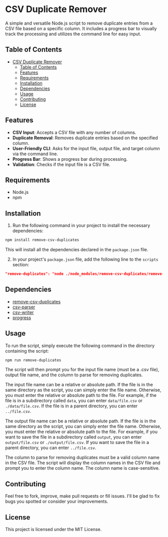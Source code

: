 # CSV Duplicate Remover

A simple and versatile Node.js script to remove duplicate entries from a CSV file based on a specific column. It includes a progress bar to visually track the processing and utilizes the command line for easy input.

## Table of Contents

- [CSV Duplicate Remover](#csv-duplicate-remover)
	- [Table of Contents](#table-of-contents)
	- [Features](#features)
	- [Requirements](#requirements)
	- [Installation](#installation)
	- [Dependencies](#dependencies)
	- [Usage](#usage)
	- [Contributing](#contributing)
	- [License](#license)

## Features

- **CSV Input**: Accepts a CSV file with any number of columns.
- **Duplicate Removal**: Removes duplicate entries based on the specified column.
- **User-Friendly CLI**: Asks for the input file, output file, and target column via the command line.
- **Progress Bar**: Shows a progress bar during processing.
- **Validation**: Checks if the input file is a CSV file.

## Requirements

- Node.js
- npm

## Installation

1. Run the following command in your project to install the necessary dependencies:

```bash
npm install remove-csv-duplicates
```

This will install all the dependencies declared in the `package.json` file.

2. In your project's `package.json` file, add the following line to the `scripts` section:

```json
"remove-duplicates": "node ./node_modules/remove-csv-duplicates/remove-csv-duplicates.js"
```

## Dependencies

- [remove-csv-duplicates](https://www.npmjs.com/package/remove-csv-duplicates)
- [csv-parser](https://www.npmjs.com/package/csv-parser)
- [csv-writer](https://www.npmjs.com/package/csv-writer)
- [progress](https://www.npmjs.com/package/progress)

## Usage

To run the script, simply execute the following command in the directory containing the script:

```bash
npm run remove-duplicates   
```

The script will then prompt you for the input file name (must be a .csv file), output file name, and the column to parse for removing duplicates.

The input file name can be a relative or absolute path. If the file is in the same directory as the script, you can simply enter the file name. Otherwise, you must enter the relative or absolute path to the file. For example, if the file is in a subdirectory called `data`, you can enter `data/file.csv` or `./data/file.csv`. If the file is in a parent directory, you can enter `../file.csv`.

The output file name can be a relative or absolute path. If the file is in the same directory as the script, you can simply enter the file name. Otherwise, you must enter the relative or absolute path to the file. For example, if you want to save the file in a subdirectory called `output`, you can enter `output/file.csv` or `./output/file.csv`. If you want to save the file in a parent directory, you can enter `../file.csv`.

The column to parse for removing duplicates must be a valid column name in the CSV file. The script will display the column names in the CSV file and prompt you to enter the column name. The column name is case-sensitive.

## Contributing

Feel free to fork, improve, make pull requests or fill issues. I'll be glad to fix bugs you spotted or consider your improvements.

## License

This project is licensed under the MIT License.
